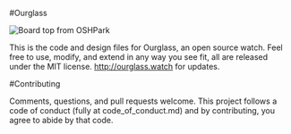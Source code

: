 #Ourglass

![Board top from OSHPark](https://644db4de3505c40a0444-327723bce298e3ff5813fb42baeefbaa.ssl.cf1.rackcdn.com/a8f7cb1d01174dfa0ed211648f20a42d.png)

This is the code and design files for Ourglass, an open source watch. Feel free to use, modify, and extend in any way you see fit, all are released under the MIT license. http://ourglass.watch for updates.

#Contributing

Comments, questions, and pull requests welcome. This project follows a code of conduct (fully at code_of_conduct.md) and by contributing, you agree to abide by that code.
